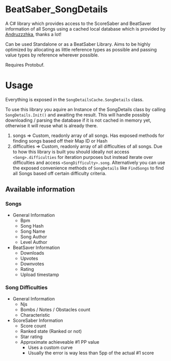 # BeatSaber_SongDetails
A C# library which provides access to the ScoreSaber and BeatSaver information of all Songs using a cached local database which is provided by [Andruzzzhka](https://github.com/andruzzzhka/BeatSaberScrappedData), thanks a lot!

Can be used Standalone or as a BeatSaber Library. Aims to be highly optimized by allocating as little reference types as possible and passing value types by reference wherever possible.

Requires Protobuf.

# Usage

Everything is exposed in the `SongDetailsCache.SongDetails` class.

To use this library you aquire an Instance of the SongDetails class by calling `SongDetails.Init()` and awaiting the result. This will handle possibly downloading / parsing the database if it is not cached in memory yet, otherwise it will reuse what is already there.

1. songs => Custom, readonly array of all songs. Has exposed methods for finding songs based off their Map ID or Hash
2. difficulties => Custom, readonly array of all difficulties of all songs. Due to how this library is built you should ideally not access `<Song>.difficulties` for iteration purposes but instead iterate over difficulties and access `<SongDifficulty>.song`. Alternatively you can use the exposed convenience methods of `SongDetails` like `FindSongs` to find all Songs based off certain difficulty criteria.

## Available information

### Songs
- General Information
	- Bpm
	- Song Hash
	- Song Name
	- Song Author
	- Level Author
- BeatSaver Information
	- Downloads
	- Upvotes
	- Downvotes
	- Rating
	- Upload timestamp

### Song Difficulties
- General Information
	- Njs
	- Bombs / Notes / Obstacles count
	- Characteristic
- ScoreSaber Information
	- Score count
	- Ranked state (Ranked or not)
	- Star rating
	- Approximate achieveable #1 PP value
		- Uses a custom curve
		- Usually the error is way less than 5pp of the actual #1 score
